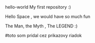 hello-world
My first repository :)

Hello Space , we would have so much fun

The Man, the Myth , The LEGEND :)

#toto som pridal cez prikazovy riadok
